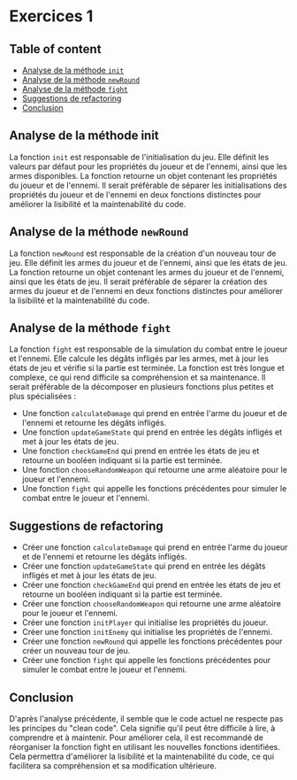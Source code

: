 # Exercices 1 

## Table of content
- [Analyse de la méthode `init`](#analyse-de-la-méthode-init)
- [Analyse de la méthode `newRound`](#analyse-de-la-méthode-newround)
- [Analyse de la méthode `fight`](#analyse-de-la-méthode-fight)
- [Suggestions de refactoring](#suggestions-de-refactoring)
- [Conclusion](#conclusion)

## Analyse de la méthode init

La fonction `init` est responsable de l'initialisation du jeu. Elle définit les valeurs par défaut pour les propriétés du joueur et de l'ennemi, ainsi que les armes disponibles.
La fonction retourne un objet contenant les propriétés du joueur et de l'ennemi.
Il serait préférable de séparer les initialisations des propriétés du joueur et de l'ennemi en deux fonctions distinctes pour améliorer la lisibilité et la maintenabilité du code.

## Analyse de la méthode `newRound`

La fonction `newRound` est responsable de la création d'un nouveau tour de jeu. Elle définit les armes du joueur et de l'ennemi, ainsi que les états de jeu.
La fonction retourne un objet contenant les armes du joueur et de l'ennemi, ainsi que les états de jeu.
Il serait préférable de séparer la création des armes du joueur et de l'ennemi en deux fonctions distinctes pour améliorer la lisibilité et la maintenabilité du code.

## Analyse de la méthode `fight`

La fonction `fight` est responsable de la simulation du combat entre le joueur et l'ennemi. Elle calcule les dégâts infligés par les armes, met à jour les états de jeu et vérifie si la partie est terminée.
La fonction est très longue et complexe, ce qui rend difficile sa compréhension et sa maintenance. Il serait préférable de la décomposer en plusieurs fonctions plus petites et plus spécialisées :

- Une fonction `calculateDamage` qui prend en entrée l'arme du joueur et de l'ennemi et retourne les dégâts infligés.
- Une fonction `updateGameState` qui prend en entrée les dégâts infligés et met à jour les états de jeu.
- Une fonction `checkGameEnd` qui prend en entrée les états de jeu et retourne un booléen indiquant si la partie est terminée.
- Une fonction `chooseRandomWeapon` qui retourne une arme aléatoire pour le joueur et l'ennemi.
- Une fonction `fight` qui appelle les fonctions précédentes pour simuler le combat entre le joueur et l'ennemi.


## Suggestions de refactoring

- Créer une fonction `calculateDamage` qui prend en entrée l'arme du joueur et de l'ennemi et retourne les dégâts infligés.
- Créer une fonction `updateGameState` qui prend en entrée les dégâts infligés et met à jour les états de jeu.
- Créer une fonction `checkGameEnd` qui prend en entrée les états de jeu et retourne un booléen indiquant si la partie est terminée.
- Créer une fonction `chooseRandomWeapon` qui retourne une arme aléatoire pour le joueur et l'ennemi.
- Créer une fonction `initPlayer` qui initialise les propriétés du joueur.
- Créer une fonction `initEnemy` qui initialise les propriétés de l'ennemi.
- Créer une fonction `newRound` qui appelle les fonctions précédentes pour créer un nouveau tour de jeu.
- Créer une fonction `fight` qui appelle les fonctions précédentes pour simuler le combat entre le joueur et l'ennemi.

## Conclusion 

D'après l'analyse précédente, il semble que le code actuel ne respecte pas les principes du "clean code". Cela signifie qu'il peut être difficile à lire, à comprendre et à maintenir. Pour améliorer cela, il est recommandé de réorganiser la fonction fight en utilisant les nouvelles fonctions identifiées. Cela permettra d'améliorer la lisibilité et la maintenabilité du code, ce qui facilitera sa compréhension et sa modification ultérieure.
